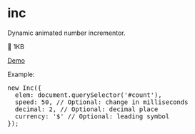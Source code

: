 # inc
Dynamic animated number incrementor.

<p>&#30; 1KB</p>
<p><a href="http://codepen.io/clearwavedesigns/pen/fFuKH" target="_blank">Demo</a></p>
<p>Example:</p>
<pre>
new Inc({
  elem: document.querySelector('#count'),
  speed: 50, // Optional: change in milliseconds
  decimal: 2, // Optional: decimal place
  currency: '$' // Optional: leading symbol
});
</pre>

